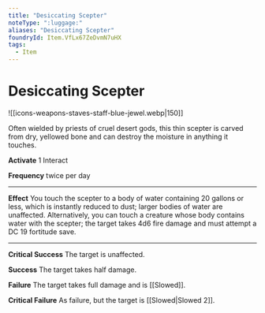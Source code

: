 ```yaml
---
title: "Desiccating Scepter"
noteType: ":luggage:"
aliases: "Desiccating Scepter"
foundryId: Item.VfLx67ZeDvmN7uHX
tags:
  - Item
---
```


# Desiccating Scepter
![[icons-weapons-staves-staff-blue-jewel.webp|150]]

Often wielded by priests of cruel desert gods, this thin scepter is carved from dry, yellowed bone and can destroy the moisture in anything it touches.

**Activate** 1 Interact

**Frequency** twice per day

* * *

**Effect** You touch the scepter to a body of water containing 20 gallons or less, which is instantly reduced to dust; larger bodies of water are unaffected. Alternatively, you can touch a creature whose body contains water with the scepter; the target takes 4d6 fire damage and must attempt a DC 19 fortitude save.

* * *

**Critical Success** The target is unaffected.

**Success** The target takes half damage.

**Failure** The target takes full damage and is [[Slowed]].

**Critical Failure** As failure, but the target is [[Slowed|Slowed 2]].
